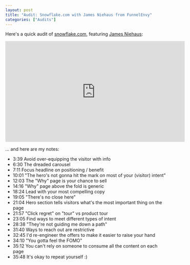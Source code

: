```yaml
---
layout: post
title: "Audit: Snowflake.com with James Niehaus from FunnelEnvy"
categories: ["Audits"]
---
```


Here's a quick audit of [snowflake.com](https://www.snowflake.com/en/), featuring [James Niehaus](https://www.linkedin.com/in/jamesniehaus/):

<iframe width="560" height="315" src="https://www.youtube.com/embed/IlFE_FeovQY" title="YouTube video player" frameborder="0" allow="accelerometer; autoplay; clipboard-write; encrypted-media; gyroscope; picture-in-picture" allowfullscreen></iframe>

... and here are my notes:

- 3:39 Avoid over-equipping the visitor with info
- 6:30 The dreaded carousel
- 7:11 Focus headline on positioning / benefit
- 10:01 "The hero's not gonna hit the mark on most of your (visitor) intent"
- 12:03 The "Why" page is your chance to sell
- 14:16 "Why" page above the fold is generic
- 18:24 Lead with your most compelling copy
- 19:05 "There's no close here"
- 21:04 Hero section tells visitors what's the most important thing on the page
- 21:57 "Click regret" on "tour" vs product tour
- 23:05 Find ways to meet different types of intent
- 28:38 "They're not guiding me down a path"
- 31:40 Ways to reach out are restrictive
- 32:45 I'd re-engineer the offers to make it easier to raise your hand
- 34:10 "You gotta feel the FOMO"
- 35:12 You can't rely on someone to consume all the content on each page
- 35:48 It's okay to repeat yourself :)
